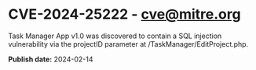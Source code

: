 # CVE-2024-25222 - cve@mitre.org

Task Manager App v1.0 was discovered to contain a SQL injection vulnerability via the projectID parameter at /TaskManager/EditProject.php.

**Publish date:** 2024-02-14
